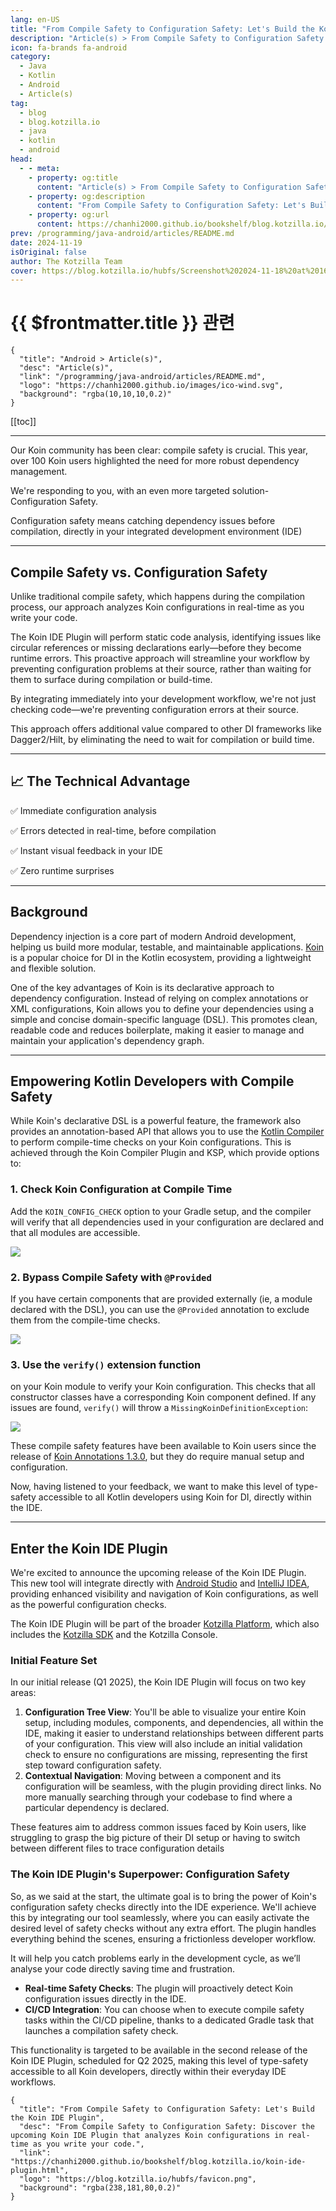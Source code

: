 ```yaml
---
lang: en-US
title: "From Compile Safety to Configuration Safety: Let's Build the Koin IDE Plugin"
description: "Article(s) > From Compile Safety to Configuration Safety: Let's Build the Koin IDE Plugin"
icon: fa-brands fa-android
category:
  - Java
  - Kotlin
  - Android
  - Article(s)
tag:
  - blog
  - blog.kotzilla.io
  - java
  - kotlin
  - android
head:
  - - meta:
    - property: og:title
      content: "Article(s) > From Compile Safety to Configuration Safety: Let's Build the Koin IDE Plugin"
    - property: og:description
      content: "From Compile Safety to Configuration Safety: Let's Build the Koin IDE Plugin"
    - property: og:url
      content: https://chanhi2000.github.io/bookshelf/blog.kotzilla.io/koin-ide-plugin.html
prev: /programming/java-android/articles/README.md
date: 2024-11-19
isOriginal: false
author: The Kotzilla Team
cover: https://blog.kotzilla.io/hubfs/Screenshot%202024-11-18%20at%2016.56.15.png
---
```


# {{ $frontmatter.title }} 관련

```component VPCard
{
  "title": "Android > Article(s)",
  "desc": "Article(s)",
  "link": "/programming/java-android/articles/README.md",
  "logo": "https://chanhi2000.github.io/images/ico-wind.svg",
  "background": "rgba(10,10,10,0.2)"
}
```

[[toc]]

---

<SiteInfo
  name="From Compile Safety to Configuration Safety: Let's Build the Koin IDE Plugin"
  desc="From Compile Safety to Configuration Safety: Discover the upcoming Koin IDE Plugin that analyzes Koin configurations in real-time as you write your code."
  url="https://blog.kotzilla.io/koin-ide-plugin"
  logo="https://blog.kotzilla.io/hubfs/favicon.png"
  preview="https://blog.kotzilla.io/hubfs/Screenshot%202024-11-18%20at%2016.56.15.png"/>

Our Koin community has been clear: compile safety is crucial. This year, over 100 Koin users highlighted the need for more robust dependency management.

We're responding to you, with an even more targeted solution- Configuration Safety.

Configuration safety means catching dependency issues before compilation, directly in your integrated development environment (IDE)

---

## Compile Safety vs. Configuration Safety

Unlike traditional compile safety, which happens during the compilation process, our approach analyzes Koin configurations in real-time as you write your code.

The Koin IDE Plugin will perform static code analysis, identifying issues like circular references or missing declarations early—before they become runtime errors. This proactive approach will streamline your workflow by preventing configuration problems at their source, rather than waiting for them to surface during compilation or build-time.

By integrating immediately into your development workflow, we're not just checking code—we're preventing configuration errors at their source.

This approach offers additional value compared to other DI frameworks like Dagger2/Hilt, by eliminating the need to wait for compilation or build time.

---

## 📈 The Technical Advantage 

✅ Immediate configuration analysis

✅ Errors detected in real-time, before compilation

✅ Instant visual feedback in your IDE

✅ Zero runtime surprises

---

## Background

Dependency injection is a core part of modern Android development, helping us build more modular, testable, and maintainable applications. [<FontIcon icon="fas fa-globe"/>Koin](https://insert-koin.io/) is a popular choice for DI in the Kotlin ecosystem, providing a lightweight and flexible solution.

One of the key advantages of Koin is its declarative approach to dependency configuration. Instead of relying on complex annotations or XML configurations, Koin allows you to define your dependencies using a simple and concise domain-specific language (DSL). This promotes clean, readable code and reduces boilerplate, making it easier to manage and maintain your application's dependency graph.

---

## Empowering Kotlin Developers with Compile Safety

While Koin's declarative DSL is a powerful feature, the framework also provides an annotation-based API that allows you to use the [<FontIcon icon="fas fa-globe"/>Kotlin Compiler](https://insert-koin.io/docs/reference/koin-annotations/start#ksp-options) to perform compile-time checks on your Koin configurations. This is achieved through the Koin Compiler Plugin and KSP, which provide options to:

### 1. Check Koin Configuration at Compile Time

Add the `KOIN_CONFIG_CHECK` option to your Gradle setup, and the compiler will verify that all dependencies used in your configuration are declared and that all modules are accessible.  

![](https://blog.kotzilla.io/hs-fs/hubfs/Screenshot%202024-11-18%20at%2016.06.45.png?width=669&height=152&name=Screenshot%202024-11-18%20at%2016.06.45.png)

### 2. Bypass Compile Safety with `@Provided`

If you have certain components that are provided externally (ie, a module declared with the DSL), you can use the `@Provided` annotation to exclude them from the compile-time checks.  

![](https://blog.kotzilla.io/hs-fs/hubfs/Screenshot%202024-11-18%20at%2016.07.29.png?width=677&height=132&name=Screenshot%202024-11-18%20at%2016.07.29.png)

### 3. Use the `verify()` extension function

on your Koin module to verify your Koin configuration. This checks that all constructor classes have a corresponding Koin component defined. If any issues are found, `verify()` will throw a `MissingKoinDefinitionException`:  

![](https://blog.kotzilla.io/hs-fs/hubfs/Screenshot%202024-11-18%20at%2016.10.06.png?width=648&height=176&name=Screenshot%202024-11-18%20at%2016.10.06.png)  

These compile safety features have been available to Koin users since the release of [<FontIcon icon="fas fa-globe"/>Koin Annotations 1.3.0](https://blog.kotzilla.io/koin-annotations-1.3.1?hsLang=en), but they do require manual setup and configuration.

Now, having listened to your feedback, we want to make this level of type-safety accessible to all Kotlin developers using Koin for DI, directly within the IDE.

---

## Enter the Koin IDE Plugin

We're excited to announce the upcoming release of the Koin IDE Plugin. This new tool will integrate directly with [<FontIcon icon="fa-brands fa-android"/>Android Studio](https://developer.android.com/studio) and [<FontIcon icon="iconfont icon-jetbrains"/>IntelliJ IDEA](https://jetbrains.com/idea/download/?section=mac), providing enhanced visibility and navigation of Koin configurations, as well as the powerful configuration checks.

The Koin IDE Plugin will be part of the broader [<FontIcon icon="fas fa-globe"/>Kotzilla Platform](https://kotzilla.io/), which also includes the [<FontIcon icon="fas fa-globe"/>Kotzilla SDK](https://doc.cloud-inject.io/docs/reference/mobile-sdk/setup_android) and the Kotzilla Console.

### Initial Feature Set

In our initial release (Q1 2025), the Koin IDE Plugin will focus on two key areas:

1. **Configuration Tree View**: You'll be able to visualize your entire Koin setup, including modules, components, and dependencies, all within the IDE, making it easier to understand relationships between different parts of your configuration. This view will also include an initial validation check to ensure no configurations are missing, representing the first step toward configuration safety.
2. **Contextual Navigation**: Moving between a component and its configuration will be seamless, with the plugin providing direct links. No more manually searching through your codebase to find where a particular dependency is declared.

These features aim to address common issues faced by Koin users, like struggling to grasp the big picture of their DI setup or having to switch between different files to trace configuration details

### The Koin IDE Plugin's Superpower: Configuration Safety

So, as we said at the start, the ultimate goal is to bring the power of Koin's configuration safety checks directly into the IDE experience. We'll achieve this by integrating our tool seamlessly, where you can easily activate the desired level of safety checks without any extra effort. The plugin handles everything behind the scenes, ensuring a frictionless developer workflow.

It will help you catch problems early in the development cycle, as we’ll analyse your code directly saving time and frustration.

- **Real-time Safety Checks**: The plugin will proactively detect Koin configuration issues directly in the IDE. 
- **CI/CD Integration**: You can choose when to execute compile safety tasks within the CI/CD pipeline, thanks to a dedicated Gradle task that launches a compilation safety check.

This functionality is targeted to be available in the second release of the Koin IDE Plugin, scheduled for Q2 2025, making this level of type-safety accessible to all Koin developers, directly within their everyday IDE workflows.

<!-- TODO: add ARTICLE CARD -->
```component VPCard
{
  "title": "From Compile Safety to Configuration Safety: Let's Build the Koin IDE Plugin",
  "desc": "From Compile Safety to Configuration Safety: Discover the upcoming Koin IDE Plugin that analyzes Koin configurations in real-time as you write your code.",
  "link": "https://chanhi2000.github.io/bookshelf/blog.kotzilla.io/koin-ide-plugin.html",
  "logo": "https://blog.kotzilla.io/hubfs/favicon.png",
  "background": "rgba(238,181,80,0.2)"
}
```
